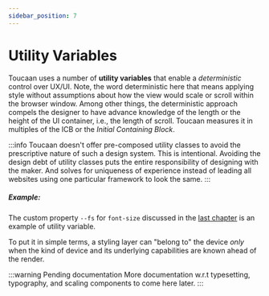 ```yaml
---
sidebar_position: 7
---
```


# Utility Variables

Toucaan uses a number of **utility variables** that enable a _deterministic_ control over UX/UI. Note, the word deterministic here that means applying style without assumptions about how the view would scale or scroll within the browser window. Among other things, the deterministic approach compels the designer to have advance knowledge of the length or the height of the UI container, i.e., the length of scroll. Toucaan measures it in multiples of the ICB or the _Initial Containing Block_. 
 
:::info
Toucaan doesn't offer pre-composed utility classes to avoid the prescriptive nature of such a design system. This is intentional. Avoiding the design debt of utility classes puts the entire responsibility of designing with the maker. And solves for uniqueness of experience instead of leading all websites using one particular framework to look the same. 
:::

##### Example:
The custom property `--fs` for `font-size` discussed in the [last chapter](./typography.md) is an example of utility variable.

To put it in simple terms, a styling layer can "belong to" the device _only_ when the kind of device and its underlying capabilities are known ahead of the render. 

:::warning Pending documentation
More documentation w.r.t typesetting, typography, and scaling components to come here later. 
:::
